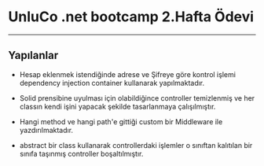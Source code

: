 # UnluCo .net bootcamp 2.Hafta Ödevi
--------------------------------------------------------------------

## Yapılanlar

* Hesap eklenmek istendiğinde adrese ve Şifreye göre kontrol işlemi dependency injection container kullanarak yapılmaktadır.

* Solid prensibine uyulması için olabildiğince controller temizlenmiş ve her classın kendi işini yapacak şekilde tasarlanmaya çalışılmıştır.

* Hangi method ve hangi path'e gittiği custom bir Middleware ile yazdırılmaktadır.

* abstract bir class kullanarak controllerdaki işlemler o sınıftan kalıtılan bir sınıfa taşınmış controller boşaltılmıştır.

